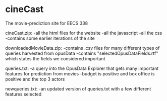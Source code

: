 cineCast
========

The movie-prediction site for EECS 338

cineCast.zip:
  -all the html files for the website
  -all the javascript
  -all the css
  -contains some earlier iterations of the site
  
downloadedMovieData.zip:
  -contains .csv files for many different types of queries harvested from opusData
  -contains "selectedOpusDataFields.rtf" which states the fields we considered important
  
queries.txt:
  -a query into the OpusData Explorer that gets many important features for prediction from movies
  -budget is positive and box office is positive and the top 3 actors
  
newqueries.txt:
  -an updated version of queries.txt with a few different features selected
  
